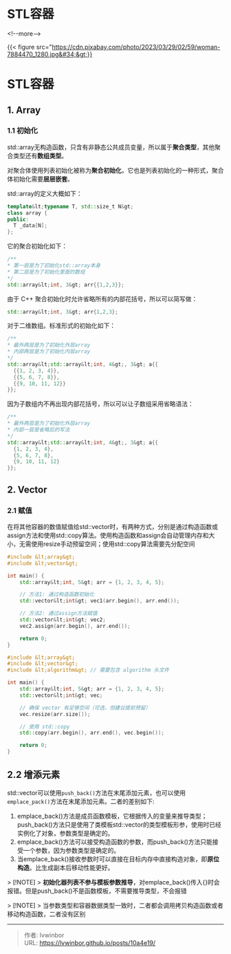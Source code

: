 # STL容器


&lt;!--more--&gt;

{{&lt; figure src=&#34;https://cdn.pixabay.com/photo/2023/03/29/02/59/woman-7884470_1280.jpg&#34;&gt;}}

# STL容器

## 1. Array

### 1.1 初始化

std::array无构造函数，只含有非静态公共成员变量，所以属于**聚合类型**，其他聚合类型还有**数组类型**。

对聚合体使用列表初始化被称为**聚合初始化**，它也是列表初始化的一种形式，聚合体初始化需要**层层嵌套**。

std::array的定义大概如下：

```cpp
template&lt;typename T, std::size_t N&gt;
class array {
public:
  T _data[N];
};
```

它的聚合初始化如下：

```cpp
/**
* 第一层是为了初始化std::array本身
* 第二层是为了初始化里面的数组
*/
std::array&lt;int, 3&gt; arr{{1,2,3}};
```
由于 C&#43;&#43; 聚合初始化时允许省略所有的内部花括号，所以可以简写做：

```cpp
std::array&lt;int, 3&gt; arr{1,2,3};
```

对于二维数组。标准形式的初始化如下：

```cpp
/**
* 最外两层是为了初始化外层array
* 内部两层是为了初始化内层array
*/
std::array&lt;std::array&lt;int, 4&gt;, 3&gt; a{{
  {{1, 2, 3, 4}},
  {{5, 6, 7, 8}},
  {{9, 10, 11, 12}}
}};
```

因为子数组内不再出现内部花括号，所以可以让子数组采用省略语法：

```cpp
/**
* 最外两层是为了初始化外层array
* 内部一层是省略后的写法
*/
std::array&lt;std::array&lt;int, 4&gt;, 3&gt; a{{
  {1, 2, 3, 4},
  {5, 6, 7, 8},
  {9, 10, 11, 12}
}};
```

## 2. Vector

### 2.1 赋值

在将其他容器的数值赋值给std::vector时，有两种方式，分别是通过构造函数或assign方法和使用std::copy算法。使用构造函数和assign会自动管理内存和大小，无需使用resize手动预留空间；使用std::copy算法需要先分配空间

```C&#43;&#43;
#include &lt;array&gt;
#include &lt;vector&gt;

int main() {
    std::array&lt;int, 5&gt; arr = {1, 2, 3, 4, 5};

    // 方法1: 通过构造函数初始化
    std::vector&lt;int&gt; vec1(arr.begin(), arr.end());

    // 方法2: 通过assign方法赋值
    std::vector&lt;int&gt; vec2;
    vec2.assign(arr.begin(), arr.end());

    return 0;
}
```

```C&#43;&#43;
#include &lt;array&gt;
#include &lt;vector&gt;
#include &lt;algorithm&gt; // 需要包含 algorithm 头文件

int main() {
    std::array&lt;int, 5&gt; arr = {1, 2, 3, 4, 5};
    std::vector&lt;int&gt; vec;

    // 确保 vector 有足够空间（可选，但建议提前预留）
    vec.resize(arr.size());

    // 使用 std::copy
    std::copy(arr.begin(), arr.end(), vec.begin());

    return 0;
}
```

## 2.2 增添元素

std::vector可以使用``push_back()``方法在末尾添加元素，也可以使用``emplace_pack()``方法在末尾添加元素。二者的差别如下:

1. emplace_back()方法是成员函数模板，它根据传入的变量来推导类型；push_back()方法只是使用了类模板std::vector的类型模板形参，使用时已经实例化了对象，参数类型是确定的。
2. emplace_back()方法可以接受构造函数的参数，而push_back()方法只能接受一个参数，因为参数类型是确定的。
3. 当emplace_back()接收参数时可以直接在目标内存中直接构造对象，即**原位构造**。比生成副本后移动性能更好。

&gt; [!NOTE]
&gt; **初始化器列表不参与模板参数推导**，对emplace_back()传入{}时会报错。但是push_back()不是函数模板，不需要推导类型，不会报错

&gt; [!NOTE]
&gt; 当参数类型和容器数据类型一致时，二者都会调用拷贝构造函数或者移动构造函数，二者没有区别


---

> 作者: lvwinbor  
> URL: https://lvwinbor.github.io/posts/10a4e19/  

